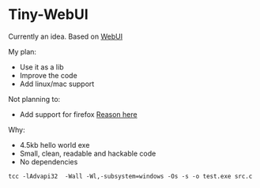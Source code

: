 # Tiny-WebUI
Currently an idea. Based on [WebUI](https://github.com/alifcommunity/webui)

My plan:
- Use it as a lib
- Improve the code
- Add linux/mac support

Not planning to:
- Add support for firefox [Reason here](https://bugzilla.mozilla.org/show_bug.cgi?id=1682593)

Why:
- 4.5kb hello world exe
- Small, clean, readable and hackable code
- No dependencies

```
tcc -lAdvapi32  -Wall -Wl,-subsystem=windows -Os -s -o test.exe src.c
```
